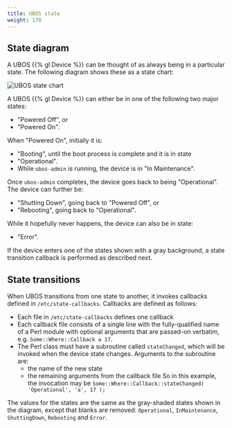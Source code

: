 ```yaml
---
title: UBOS state
weight: 170
---
```


## State diagram

A UBOS {{% gl Device %}} can be thought of as always being in a particular
state. The following diagram shows these as a state chart:

![UBOS state chart](/images/ubos-state.png)

A UBOS {{% gl Device %}} can either be in one of the following two major states:

* "Powered Off", or
* "Powered On".

When "Powered On", initially it is:

* "Booting", until the boot process is complete and it is in state
* "Operational".
* While ``ubos-admin`` is running, the device is in "In Maintenance".

Once ``ubos-admin`` completes, the device goes back to being "Operational".
The device can further be:

* "Shutting Down", going back to "Powered Off", or
* "Rebooting", going back to "Operational".

While it hopefully never happens, the device can also be in state:

* "Error".

If the device enters one of the states shown with a gray background, a
state transition callback is performed as described next.

## State transitions

When UBOS transitions from one state to another, it invokes callbacks defined in
``/etc/state-callbacks``. Callbacks are defined as follows:

* Each file in ``/etc/state-callbacks`` defines one callback
* Each callback file consists of a single line with the fully-qualified name of a
  Perl module with optional arguments that are passed-on verbatim, e.g.
  ``Some::Where::Callback a 17``.
* The Perl class must have a subroutine called ``stateChanged``, which will be invoked
  when the device state changes. Arguments to the subroutine are:
  * the name of the new state
  * the remaining arguments from the callback file
  So in this example, the invocation may be
  ``Some::Where::Callback::stateChanged( 'Operational', 'a', 17 );``

The values for the states are the same as the gray-shaded states shown in the
diagram, except that blanks are removed: ``Operational``, ``InMaintenance``,
``ShuttingDown``, ``Rebooting`` and ``Error``.

